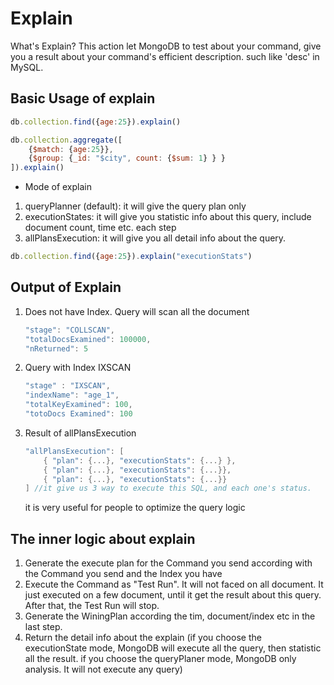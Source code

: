 # Explain

What's Explain? This action let MongoDB to test about your command, give you a result about your command's efficient description. such like 'desc' in MySQL.

## Basic Usage of explain

```js
db.collection.find({age:25}).explain()

db.collection.aggregate([
    {$match: {age:25}},
    {$group: {_id: "$city", count: {$sum: 1} } }
]).explain()
```

* Mode of explain

1. queryPlanner (default): it will give the query plan only
2. executionStates: it will give you statistic info about this query, include document count, time etc. each step
3. allPlansExecution: it will give you all detail info about the query.

```js
db.collection.find({age:25}).explain("executionStats")
```

## Output of Explain

1. Does not have Index. Query will scan all the document

    ```js
    "stage": "COLLSCAN",
    "totalDocsExamined": 100000,
    "nReturned": 5
    ```

2. Query with Index IXSCAN

    ```js
    "stage" : "IXSCAN",
    "indexName": "age_1",
    "totalKeyExamined": 100,
    "totoDocs Examined": 100
    ```

3. Result of allPlansExecution

    ```CPP
    "allPlansExecution": [
        { "plan": {...}, "executionStats": {...} },
        { "plan": {...}, "executionStats": {...}},
        { "plan": {...}, "executionStats": {...}}
    ] //it give us 3 way to execute this SQL, and each one's status.
    ```

    it is very useful for people to optimize the query logic


## The inner logic about explain

1. Generate the execute plan for the Command you send according with the Command you send and the Index you have
2. Execute the Command as "Test Run". It will not faced on all document. It just executed on a few document, until it get the result about this query. After that, the Test Run will stop.
3. Generate the WiningPlan according the tim, document/index etc in the last step.
4. Return the detail info about the explain
(if you choose the executionState mode, MongoDB will execute all the query, then statistic all the result.
 if you choose the queryPlaner mode, MongoDB only analysis. It will not execute any query)
